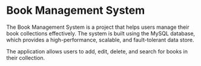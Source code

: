 # Book Management System

The Book Management System is a project that helps users manage their book collections effectively. The system is built using the MySQL database, which provides a high-performance, scalable, and fault-tolerant data store.

The application allows users to add, edit, delete, and search for books in their collection.
